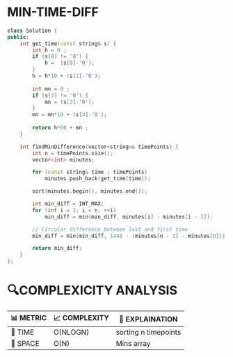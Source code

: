 # MIN-TIME-DIFF 
```cpp
class Solution {
public:
    int get_time(const string& s) {
        int h = 0 ;
        if (s[0] != '0') {
            h =  (s[0]-'0');
        }
        h = h*10 + (s[1]-'0');
        
        int mn = 0 ;
        if (s[3] != '0') {
            mn = (s[3]-'0');
        }
        mn = mn*10 + (s[4]-'0');
        
        return h*60 + mn ;
    }

    int findMinDifference(vector<string>& timePoints) {
        int n = timePoints.size();
        vector<int> minutes;

        for (const string& time : timePoints)
            minutes.push_back(get_time(time));

        sort(minutes.begin(), minutes.end());

        int min_diff = INT_MAX;
        for (int i = 1; i < n; ++i)
            min_diff = min(min_diff, minutes[i] - minutes[i - 1]);

        // Circular difference between last and first time
        min_diff = min(min_diff, 1440 - (minutes[n - 1] - minutes[0]));

        return min_diff;
    }
};
```


# 🔍COMPLEXICITY ANALYSIS

| 📊 METRIC  | 📈 COMPLEXITY	  |  🧩 EXPLAINATION |
|-----------|-------------|------------|
| 🧭 TIME  |   O(NLOGN)     |  sorting n timepoints        |
| 🧠 SPACE |    O(N)        | Mins array            |
